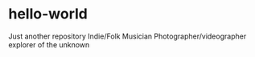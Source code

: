 # hello-world
Just another repository
Indie/Folk Musician
Photographer/videographer
explorer of the unknown
